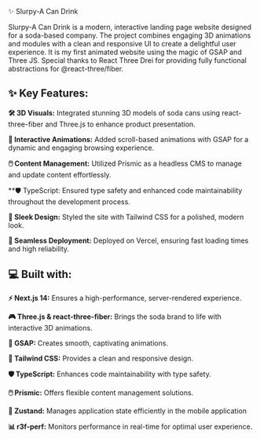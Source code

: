 ✨ Slurpy-A Can Drink

Slurpy-A Can Drink is a modern, interactive landing page website designed for a soda-based company. The project combines engaging 3D animations and modules with a clean and responsive UI to create a delightful user experience. It is my first animated website using the magic of GSAP and Three JS. Special thanks to React Three Drei for providing fully functional abstractions for @react-three/fiber.

## ✨ Key Features:

**🛠️ 3D Visuals:** Integrated stunning 3D models of soda cans using react-three-fiber and Three.js to enhance product presentation.

**🎥 Interactive Animations:** Added scroll-based animations with GSAP for a dynamic and engaging browsing experience.

**🖱️ Content Management:** Utilized Prismic as a headless CMS to manage and update content effortlessly.

**🛡️ TypeScript: Ensured type safety and enhanced code maintainability throughout the development process.

**🎨 Sleek Design:** Styled the site with Tailwind CSS for a polished, modern look.

**🚀 Seamless Deployment:** Deployed on Vercel, ensuring fast loading times and high reliability.



## 💻 Built with:

**⚡ Next.js 14:** Ensures a high-performance, server-rendered experience.

**🎮 Three.js & react-three-fiber:** Brings the soda brand to life with interactive 3D animations.

**🎯 GSAP:** Creates smooth, captivating animations.

**🎨 Tailwind CSS:** Provides a clean and responsive design.

**🛡️ TypeScript:** Enhances code maintainability with type safety.

**🖱️ Prismic:** Offers flexible content management solutions.

**🔧 Zustand:** Manages application state efficiently in the mobile application

**📊 r3f-perf:** Monitors performance in real-time for optimal user experience.

